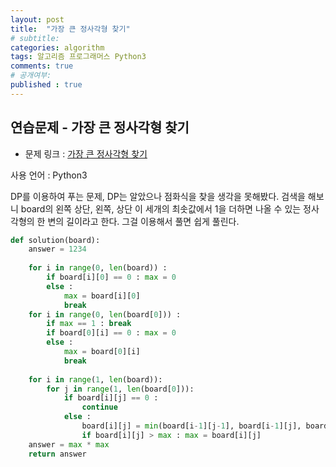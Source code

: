 ```yaml
---
layout: post
title:  "가장 큰 정사각형 찾기"
# subtitle: 
categories: algorithm
tags: 알고리즘 프로그래머스 Python3
comments: true
# 공개여부:
published : true
---
```


## 연습문제 - 가장 큰 정사각형 찾기

* 문제 링크 : [가장 큰 정사각형 찾기](https://programmers.co.kr/learn/courses/30/lessons/12905)

사용 언어 : Python3

DP를 이용하여 푸는 문제, DP는 알았으나 점화식을 찾을 생각을 못해봤다. 
검색을 해보니 board의 왼쪽 상단, 왼쪽, 상단 이 세개의 최솟값에서 1을 더하면 나올 수 있는 정사각형의 한 변의 길이라고 한다. 그걸 이용해서 풀면 쉽게 풀린다.

```python
def solution(board):
    answer = 1234
    
    for i in range(0, len(board)) :
        if board[i][0] == 0 : max = 0
        else : 
            max = board[i][0]
            break
    for i in range(0, len(board[0])) :
        if max == 1 : break
        if board[0][i] == 0 : max = 0
        else :
            max = board[0][i]
            break
    
    for i in range(1, len(board)):
        for j in range(1, len(board[0])):
            if board[i][j] == 0 :
                continue
            else :
                board[i][j] = min(board[i-1][j-1], board[i-1][j], board[i][j-1]) + 1
                if board[i][j] > max : max = board[i][j]
    answer = max * max
    return answer
    
```